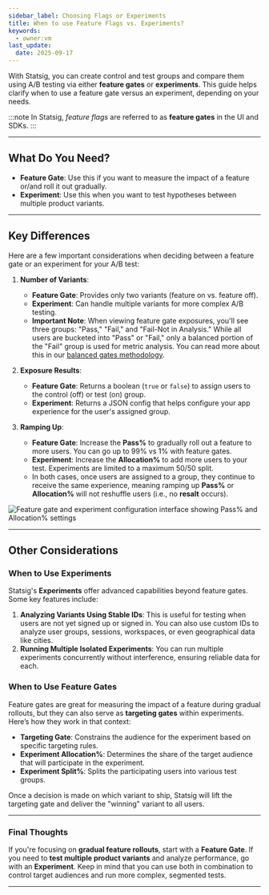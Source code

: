 ```yaml
---
sidebar_label: Choosing Flags or Experiments
title: When to use Feature Flags vs. Experiments?
keywords:
  - owner:vm
last_update:
  date: 2025-09-17
---
```


With Statsig, you can create control and test groups and compare them using A/B testing via either **feature gates** or **experiments**. This guide helps clarify when to use a feature gate versus an experiment, depending on your needs.

:::note
In Statsig, _feature flags_ are referred to as **feature gates** in the UI and SDKs.
:::

---

## What Do You Need?

- **Feature Gate**: Use this if you want to measure the impact of a feature or/and roll it out gradually.
- **Experiment**: Use this when you want to test hypotheses between multiple product variants.

---

## Key Differences

Here are a few important considerations when deciding between a feature gate or an experiment for your A/B test:

1. **Number of Variants**:
   - **Feature Gate**: Provides only two variants (feature on vs. feature off).
   - **Experiment**: Can handle multiple variants for more complex A/B testing.
   - **Important Note**: When viewing feature gate exposures, you'll see three groups: "Pass," "Fail," and "Fail-Not in Analysis." While all users are bucketed into "Pass" or "Fail," only a balanced portion of the "Fail" group is used for metric analysis. You can read more about this in our [balanced gates methodology](/feature-flags/view-exposures#gate-exposures).

2. **Exposure Results**:
   - **Feature Gate**: Returns a boolean (`true` or `false`) to assign users to the control (off) or test (on) group.
   - **Experiment**: Returns a JSON config that helps configure your app experience for the user's assigned group.

3. **Ramping Up**:
   - **Feature Gate**: Increase the **Pass%** to gradually roll out a feature to more users. You can go up to 99% vs 1% with feature gates.
   - **Experiment**: Increase the **Allocation%** to add more users to your test. Experiments are limited to a maximum 50/50 split.
   - In both cases, once users are assigned to a group, they continue to receive the same experience, meaning ramping up **Pass%** or **Allocation%** will not reshuffle users (i.e., no **resalt** occurs).

![Feature gate and experiment configuration interface showing Pass% and Allocation% settings](https://user-images.githubusercontent.com/1315028/158034863-71cc65ea-8833-47e8-a277-89119f7a00ab.png)

---

## Other Considerations

### When to Use Experiments

Statsig's **Experiments** offer advanced capabilities beyond feature gates. Some key features include:
1. **Analyzing Variants Using Stable IDs**: This is useful for testing when users are not yet signed up or signed in. You can also use custom IDs to analyze user groups, sessions, workspaces, or even geographical data like cities.
2. **Running Multiple Isolated Experiments**: You can run multiple experiments concurrently without interference, ensuring reliable data for each.

### When to Use Feature Gates

Feature gates are great for measuring the impact of a feature during gradual rollouts, but they can also serve as **targeting gates** within experiments. Here’s how they work in that context:
- **Targeting Gate**: Constrains the audience for the experiment based on specific targeting rules.
- **Experiment Allocation%**: Determines the share of the target audience that will participate in the experiment.
- **Experiment Split%**: Splits the participating users into various test groups.

Once a decision is made on which variant to ship, Statsig will lift the targeting gate and deliver the "winning" variant to all users.

---

### Final Thoughts
If you're focusing on **gradual feature rollouts**, start with a **Feature Gate**. If you need to **test multiple product variants** and analyze performance, go with an **Experiment**. Keep in mind that you can use both in combination to control target audiences and run more complex, segmented tests.

---

